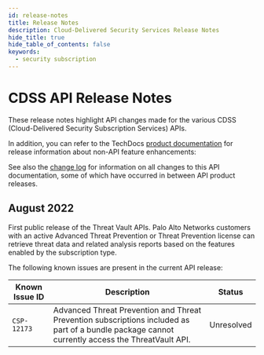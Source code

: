 ```yaml
---
id: release-notes
title: Release Notes
description: Cloud-Delivered Security Services Release Notes
hide_title: true
hide_table_of_contents: false
keywords:
  - security subscription
---
```


# CDSS API Release Notes

These release notes highlight API changes made for the various CDSS (Cloud-Delivered Security Subscription Services) APIs.

In addition, you can refer to the TechDocs [product documentation](https://docs.paloaltonetworks.com/cdss) for release information about non-API feature enhancements:

See also the [change log](../../cdss/docs/release-notes/changelog) for information on all changes to this API documentation, some of which have
occurred in between API product releases.

## August 2022

First public release of the Threat Vault APIs. Palo Alto Networks customers with an active Advanced Threat Prevention or Threat Prevention license can retrieve threat data and related analysis reports based on the features enabled by the subscription type.

The following known issues are present in the current API release:

| Known Issue ID | Description                                                                                                                                      | Status     |
| -------------- | ------------------------------------------------------------------------------------------------------------------------------------------------ | ---------- |
| `CSP-12173`    | Advanced Threat Prevention and Threat Prevention subscriptions included as part of a bundle package cannot currently access the ThreatVault API. | Unresolved |
